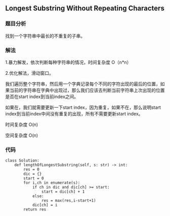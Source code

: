 ## Longest Substring Without Repeating Characters

### 题目分析
找到一个字符串中最长的不重复的子串。

### 解法

1.暴力解发，依次判断每种字符串的情况，时间复杂度 O（n*n）

2.优化解法，滑动窗口。

我们遍历整个字符串，然后用一个字典记录每个不同的字符出现的最后的位置，如果当前的字符串在字典中出现过，那么我们应该去判断当前字符串上次出现的位置是否在start index到当前index之间。

如果在，我们就需要更新一下start index，因为重复，如果不在，那么说明start index到当前index中间没有重复的出现，所有不需要更新start index。

时间复杂度 O(n)

空间复杂度 O(n)


### 代码
```
class Solution:
    def lengthOfLongestSubstring(self, s: str) -> int:
        res = 0
        dic = {}
        start = 0
        for i,ch in enumerate(s):
            if ch in dic and dic[ch] >= start:
                start = dic[ch] + 1
            else:
                res = max(res,i-start+1)
            dic[ch] = i
        return res
```               
        
        
        
        
        
        
        
        
        
        

